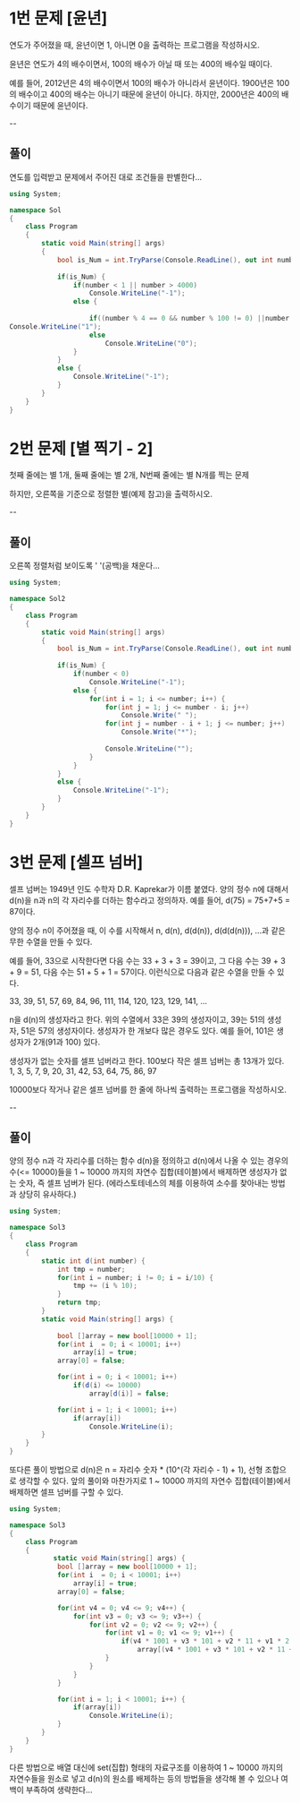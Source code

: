 # 1번 문제 [윤년]
연도가 주어졌을 때, 윤년이면 1, 아니면 0을 출력하는 프로그램을 작성하시오.

윤년은 연도가 4의 배수이면서, 100의 배수가 아닐 때 또는 400의 배수일 때이다.

예를 들어, 2012년은 4의 배수이면서 100의 배수가 아니라서 윤년이다. 1900년은 100의 배수이고 400의 배수는 아니기 때문에 윤년이 아니다. 하지만, 2000년은 400의 배수이기 때문에 윤년이다.

--
## 풀이
연도를 입력받고 문제에서 주어진 대로 조건들을 판별한다...
```csharp
using System;

namespace Sol
{
    class Program
    {
        static void Main(string[] args)
        {
            bool is_Num = int.TryParse(Console.ReadLine(), out int number);
            
            if(is_Num) {
                if(number < 1 || number > 4000)
                    Console.WriteLine("-1");
                else {
                    
                    if((number % 4 == 0 && number % 100 != 0) ||number % 400 == 0)
Console.WriteLine("1");
                    else
                        Console.WriteLine("0");
                }
            }
            else {
                Console.WriteLine("-1");
            }
        }
    }
}

```
# 2번 문제 [별 찍기 - 2]
첫째 줄에는 별 1개, 둘째 줄에는 별 2개, N번째 줄에는 별 N개를 찍는 문제

하지만, 오른쪽을 기준으로 정렬한 별(예제 참고)을 출력하시오.

--
## 풀이
오른쪽 정렬처럼 보이도록 ' '(공백)을 채운다...
```csharp
using System;

namespace Sol2
{
    class Program
    {
        static void Main(string[] args)
        {
            bool is_Num = int.TryParse(Console.ReadLine(), out int number);
            
            if(is_Num) {
                if(number < 0)
                    Console.WriteLine("-1");
                else {
                    for(int i = 1; i <= number; i++) {
                        for(int j = 1; j <= number - i; j++)
                            Console.Write(" ");
                        for(int j = number - i + 1; j <= number; j++)
                            Console.Write("*");
                        
                        Console.WriteLine("");
                    }
                }
            }
            else {
                Console.WriteLine("-1");
            }
        }
    }
}
```
# 3번 문제 [셀프 넘버]
셀프 넘버는 1949년 인도 수학자 D.R. Kaprekar가 이름 붙였다. 양의 정수 n에 대해서 d(n)을 n과 n의 각 자리수를 더하는 함수라고 정의하자. 예를 들어, d(75) = 75+7+5 = 87이다.

양의 정수 n이 주어졌을 때, 이 수를 시작해서 n, d(n), d(d(n)), d(d(d(n))), ...과 같은 무한 수열을 만들 수 있다. 

예를 들어, 33으로 시작한다면 다음 수는 33 + 3 + 3 = 39이고, 그 다음 수는 39 + 3 + 9 = 51, 다음 수는 51 + 5 + 1 = 57이다. 이런식으로 다음과 같은 수열을 만들 수 있다.

33, 39, 51, 57, 69, 84, 96, 111, 114, 120, 123, 129, 141, ...

n을 d(n)의 생성자라고 한다. 위의 수열에서 33은 39의 생성자이고, 39는 51의 생성자, 51은 57의 생성자이다. 생성자가 한 개보다 많은 경우도 있다. 예를 들어, 101은 생성자가 2개(91과 100) 있다. 

생성자가 없는 숫자를 셀프 넘버라고 한다. 100보다 작은 셀프 넘버는 총 13개가 있다. 1, 3, 5, 7, 9, 20, 31, 42, 53, 64, 75, 86, 97

10000보다 작거나 같은 셀프 넘버를 한 줄에 하나씩 출력하는 프로그램을 작성하시오.

--
## 풀이
양의 정수 n과 각 자리수를 더하는 함수 d(n)을 정의하고 d(n)에서 나올 수 있는 경우의 수(<= 10000)들을 1 ~ 10000 까지의 자연수 집합(테이블)에서 배제하면 
생성자가 없는 숫자, 즉 셀프 넘버가 된다. (에라스토테네스의 체를 이용하여 소수를 찾아내는 방법과 상당히 유사하다.)
```csharp
using System;

namespace Sol3
{
    class Program
    {
        static int d(int number) {
            int tmp = number;
            for(int i = number; i != 0; i = i/10) {
                tmp += (i % 10);    
            }
            return tmp;
        }
        static void Main(string[] args) {
            
            bool []array = new bool[10000 + 1];
            for(int i  = 0; i < 10001; i++)
                array[i] = true;
            array[0] = false;

            for(int i = 0; i < 10001; i++)
                if(d(i) <= 10000)
                    array[d(i)] = false;

            for(int i = 1; i < 10001; i++)
                if(array[i])
                    Console.WriteLine(i);
        }
    }
}
```
또다른 풀이 방법으로 d(n)은 n = 자리수 숫자  * (10^(각 자리수 - 1) + 1), 선형 조합으로 생각할 수 있다.
앞의 풀이와 마찬가지로 1 ~ 10000 까지의 자연수 집합(테이블)에서 배제하면 셀프 넘버를 구할 수 있다.
```csharp
using System;

namespace Sol3
{
    class Program
    {
           static void Main(string[] args) {
            bool []array = new bool[10000 + 1];
            for(int i  = 0; i < 10001; i++)
                array[i] = true;
            array[0] = false;

            for(int v4 = 0; v4 <= 9; v4++) {
                for(int v3 = 0; v3 <= 9; v3++) {
                    for(int v2 = 0; v2 <= 9; v2++) {
                        for(int v1 = 0; v1 <= 9; v1++) {
                            if(v4 * 1001 + v3 * 101 + v2 * 11 + v1 * 2 <= 10000)
                                array[(v4 * 1001 + v3 * 101 + v2 * 11 + v1 * 2)] = false;
                        }
                    }
                }
            }

            for(int i = 1; i < 10001; i++) {
                if(array[i])
                    Console.WriteLine(i);
            }
        }
    }
}
```
다른 방법으로 배열 대신에 set(집합) 형태의 자료구조를 이용하여 1 ~ 10000 까지의 자연수들을 원소로 넣고 d(n)의 원소를 배제하는 등의
방법들을 생각해 볼 수 있으나 여백이 부족하여 생략한다...
